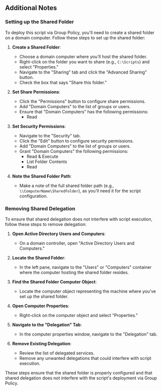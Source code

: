 ## Additional Notes

### Setting up the Shared Folder

To deploy this script via Group Policy, you'll need to create a shared folder on a domain computer. Follow these steps to set up the shared folder:

1. **Create a Shared Folder**:

   - Choose a domain computer where you'll host the shared folder.
   - Right-click on the folder you want to share (e.g., `C:\Scripts`) and select "Properties."
   - Navigate to the "Sharing" tab and click the "Advanced Sharing" button.
   - Check the box that says "Share this folder."

2. **Set Share Permissions**:

   - Click the "Permissions" button to configure share permissions.
   - Add "Domain Computers" to the list of groups or users.
   - Ensure that "Domain Computers" has the following permissions:
     - Read

3. **Set Security Permissions**:

   - Navigate to the "Security" tab.
   - Click the "Edit" button to configure security permissions.
   - Add "Domain Computers" to the list of groups or users.
   - Grant "Domain Computers" the following permissions:
     - Read & Execute
     - List Folder Contents
     - Read

4. **Note the Shared Folder Path**:

   - Make a note of the full shared folder path (e.g., `\\ComputerName\SharedFolder`), as you'll need it for the script configuration.

### Removing Shared Delegation

To ensure that shared delegation does not interfere with script execution, follow these steps to remove delegation:

1. **Open Active Directory Users and Computers**:

   - On a domain controller, open "Active Directory Users and Computers."

2. **Locate the Shared Folder**:

   - In the left pane, navigate to the "Users" or "Computers" container where the computer hosting the shared folder resides.

3. **Find the Shared Folder Computer Object**:

   - Locate the computer object representing the machine where you've set up the shared folder.

4. **Open Computer Properties**:

   - Right-click on the computer object and select "Properties."

5. **Navigate to the "Delegation" Tab**:

   - In the computer properties window, navigate to the "Delegation" tab.

6. **Remove Existing Delegation**:

   - Review the list of delegated services.
   - Remove any unwanted delegations that could interfere with script execution.

These steps ensure that the shared folder is properly configured and that shared delegation does not interfere with the script's deployment via Group Policy.
